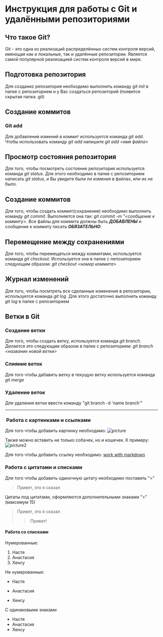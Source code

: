 # Инструкция для работы с Git и удалёнными репозиториями

## Что такое Git?
Git - это одна из реализаций распределённых систем контроля версий, имеющая как и локальные, так и удалённые репозитории. Является самой популярной реализацией систем контроля версий в мире.

## Подготовка репозитория

Для созданиz репозитория необходимо выполнить команду *git init*  в папке с репозиторием и у Вас создаться репозиторий (появится скрытая папка .git)

## Создание коммитов

### Git add
Для добавления измений в коммит используется команда *git add*. Чтобы использовать команду *git add* напишите *git add <имя файла>*

## Просмотр состояния репозитория

Для того, чтобы посмотреть состояние репозитория используется команда *git status*. Для этого необходимо в папке с репозиторием написать *git status*, и Вы увидите были ли измения в файлах, или их не было.

## Создание коммитов

Для того, чтобы создать коммит(сохранение) необходимо выполнить команду *git commit*. Выполняется она так: *git commit -m "<сообщение к коммиту>*. Все файлы для коммита должны быть ***ДОБАВЛЕНЫ*** и сообщение к коммиту писать ***ОБЯЗАТЕЛЬНО***.

## Перемещение между сохранениями

Для того, чтобы перемещаться между коммитами, используется команда *git checkout*. Используется она в папке с пепозиторием следующим образом: *git checkout <номер коммита>*

## Журнал изменений

Для того, чтобы посмтреть все сделанные изменения в репозитории, используется команда *git log*. Для этого достаточно выполнить команду *git log* в папке с репозиторием

## Ветки в Git

### Создание ветки

Для того, чтобы создать ветку, используется команда *git branch*. Делается это следующим образом в папке с репозиторием: *git branch <название новой ветки>*

### Слияние веток

Для того чтобы дабавить ветку в текущую ветку используется команда *git merge <name branch>*

### Удаление веток

Для удаления ветки ввести команду "git branch -d 'name branch'"

---

###  Работа с картинками и ссылками

Для того чтобы добавить картинку необходимо: ![picture](https://wp-s.ru/wallpapers/6/7/531374483632865/sobachka-na-trave-milyj-vzglyad.jpg)

Также можно вставить не только собачек, но и кошечек. К примеру: ![picture2](https://fikiwiki.com/uploads/posts/2022-02/1644991300_48-fikiwiki-com-p-kartinki-krasivikh-koshechek-58.jpg) 

Для того чтобы добавить ссылку необходимо: [work with markdown](https://texterra.ru/blog/ischerpyvayushchaya-shpargalka-po-sintaksisu-razmetki-markdown-na-zametku-avtoram-veb-razrabotchikam.html)


### Работа с цитатами и списками

Для того чтобы добавить одиночную цитату необходимо поставить ">"

> Привет, это я сказал

Цитаты под цитатами, оформляются дополнительными знаками ">" (максимум 15)

> Привет, это я сказал
>>  Привет!


#### Работа со списками

Нумерованные:
1. Настя
2. Анастасия
3. Хенсу 

Не нумерованные:
- Настя
* Анастасия
+ Хенсу

С одинаковыми знаками
+ Настя
+ Анастасия
+ Хенсу